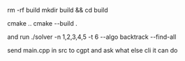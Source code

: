 rm -rf build
mkdir build && cd build


cmake ..
cmake --build .

and run ./solver -n 1,2,3,4,5 -t 6 --algo backtrack --find-all

send main.cpp in src to cgpt and ask what else cli it can do
